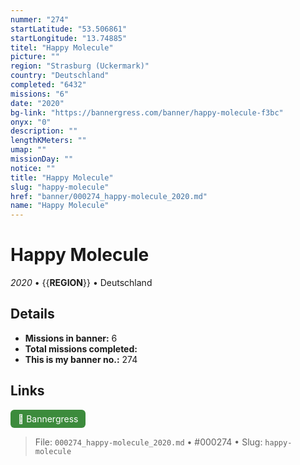 ```yaml
---
nummer: "274"
startLatitude: "53.506861"
startLongitude: "13.74885"
titel: "Happy Molecule"
picture: ""
region: "Strasburg (Uckermark)"
country: "Deutschland"
completed: "6432"
missions: "6"
date: "2020"
bg-link: "https://bannergress.com/banner/happy-molecule-f3bc"
onyx: "0"
description: ""
lengthKMeters: ""
umap: ""
missionDay: ""
notice: ""
title: "Happy Molecule"
slug: "happy-molecule"
href: "banner/000274_happy-molecule_2020.md"
name: "Happy Molecule"
---
```

# Happy Molecule

*2020* • {{__REGION__}} • Deutschland





## Details

- **Missions in banner:** 6
- **Total missions completed:** 
- **This is my banner no.:** 274





## Links
<a href="https://bannergress.com/banner/happy-molecule-f3bc" target="_blank" style="display:inline-block;margin-right:8px;padding:6px 12px;background:#3c8b3c;color:#fff;text-decoration:none;border-radius:6px;">🔗 Bannergress</a>



> File: `000274_happy-molecule_2020.md` • #000274 • Slug: `happy-molecule`
